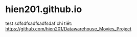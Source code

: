 # hien201.github.io
test
sdfsdfsadfsadfsdaf
chi tiết: https://github.com/hien201/Datawarehouse_Movies_Project
